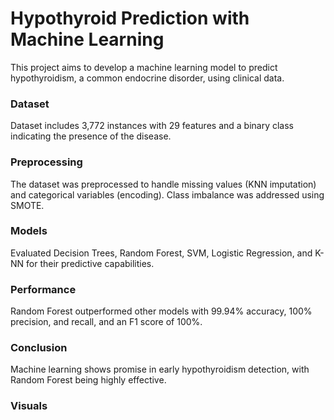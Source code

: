 # Hypothyroid Prediction with Machine Learning

This project aims to develop a machine learning model to predict hypothyroidism, a common endocrine disorder, using clinical data.

### Dataset

Dataset includes 3,772 instances with 29 features and a binary class indicating the presence of the disease.

### Preprocessing

The dataset was preprocessed to handle missing values (KNN imputation) and categorical variables (encoding). Class imbalance was addressed using SMOTE.

### Models

Evaluated Decision Trees, Random Forest, SVM, Logistic Regression, and K-NN for their predictive capabilities.

### Performance

Random Forest outperformed other models with 99.94% accuracy, 100% precision, and recall, and an F1 score of 100%.

### Conclusion

Machine learning shows promise in early hypothyroidism detection, with Random Forest being highly effective.

### Visuals



